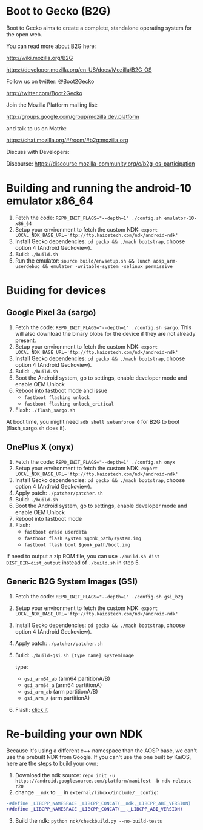# Boot to Gecko (B2G)

Boot to Gecko aims to create a complete, standalone operating system for the open web.

You can read more about B2G here:

  http://wiki.mozilla.org/B2G
  
  https://developer.mozilla.org/en-US/docs/Mozilla/B2G_OS

Follow us on twitter: @Boot2Gecko

  http://twitter.com/Boot2Gecko

Join the Mozilla Platform mailing list:

  http://groups.google.com/group/mozilla.dev.platform

and talk to us on Matrix:

  https://chat.mozilla.org/#/room/#b2g:mozilla.org

Discuss with Developers:

  Discourse: https://discourse.mozilla-community.org/c/b2g-os-participation

# Building and running the android-10 emulator x86_64

1. Fetch the code: `REPO_INIT_FLAGS="--depth=1" ./config.sh emulator-10-x86_64`
2. Setup your environment to fetch the custom NDK: `export LOCAL_NDK_BASE_URL='ftp://ftp.kaiostech.com/ndk/android-ndk'`
3. Install Gecko dependencies: `cd gecko && ./mach bootstrap`, choose option 4 (Android Geckoview).
4. Build: `./build.sh`
5. Run the emulator: `source build/envsetup.sh && lunch aosp_arm-userdebug && emulator -writable-system -selinux permissive`

# Buiding for devices

## Google Pixel 3a (sargo)

1. Fetch the code: `REPO_INIT_FLAGS="--depth=1" ./config.sh sargo`. This will also download the binary blobs for the device if they are not already present.
2. Setup your environment to fetch the custom NDK: `export LOCAL_NDK_BASE_URL='ftp://ftp.kaiostech.com/ndk/android-ndk'`
3. Install Gecko dependencies: `cd gecko && ./mach bootstrap`, choose option 4 (Android Geckoview).
4. Build: `./build.sh`
5. Boot the Android system, go to settings, enable developer mode and enable OEM Unlock
6. Reboot into fastboot mode and issue
   - `fastboot flashing unlock`
   - `fastboot flashing unlock_critical`
7. Flash: `./flash_sargo.sh`

At boot time, you might need `adb shell setenforce 0` for B2G to boot (flash_sargo.sh does it).

## OnePlus X (onyx)

1. Fetch the code: `REPO_INIT_FLAGS="--depth=1" ./config.sh onyx`
2. Setup your environment to fetch the custom NDK: `export LOCAL_NDK_BASE_URL='ftp://ftp.kaiostech.com/ndk/android-ndk'`
3. Install Gecko dependencies: `cd gecko && ./mach bootstrap`, choose option 4 (Android Geckoview).
4. Apply patch: `./patcher/patcher.sh`
5. Build: `./build.sh`
6. Boot the Android system, go to settings, enable developer mode and enable OEM Unlock
7. Reboot into fastboot mode
8. Flash:
   - `fastboot erase userdata`
   - `fastboot flash system $gonk_path/system.img`
   - `fastboot flash boot $gonk_path/boot.img`
  
If need to output a zip ROM file, you can use `./build.sh dist DIST_DIR=dist_output` instead of `./build.sh` in step 5.

## Generic B2G System Images (GSI)

1. Fetch the code: `REPO_INIT_FLAGS="--depth=1" ./config.sh gsi_b2g`
2. Setup your environment to fetch the custom NDK: `export LOCAL_NDK_BASE_URL='ftp://ftp.kaiostech.com/ndk/android-ndk'`
3. Install Gecko dependencies: `cd gecko && ./mach bootstrap`, choose option 4 (Android Geckoview).
4. Apply patch: `./patcher/patcher.sh`
5. Build: `./build-gsi.sh [type name] systemimage`

   type:
   - `gsi_arm64_ab` (arm64 partitionA/B)
   - `gsi_arm64_a` (arm64 partitionA)
   - `gsi_arm_ab` (arm partitionA/B)
   - `gsi_arm_a` (arm partitionA)
6. Flash: [click it](https://source.android.google.com/setup/build/gsi#flashing-gsis)

# Re-building your own NDK

Because it's using a different c++ namespace than the AOSP base, we can't use the prebuilt NDK from Google. If you can't use the one built by KaiOS, here are the steps to build your own:
1. Download the ndk source:
`repo init -u https://android.googlesource.com/platform/manifest -b ndk-release-r20`
2. change `__ndk` to `__` in `external/libcxx/include/__config`:
```diff
-#define _LIBCPP_NAMESPACE _LIBCPP_CONCAT(__ndk,_LIBCPP_ABI_VERSION)
+#define _LIBCPP_NAMESPACE _LIBCPP_CONCAT(__,_LIBCPP_ABI_VERSION)
```
3. Build the ndk:
`python ndk/checkbuild.py --no-build-tests`
